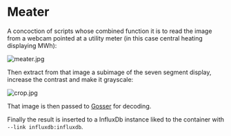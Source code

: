# Meater

A concoction of scripts whose combined function it is to read the image from a webcam pointed at a utility meter (in this case central heating displaying MWh):

![meater.jpg](https://github.com/dhogborg/meater/samples/meater.jpg)

Then extract from that image a subimage of the seven segment display, increase the contrast and make it grayscale:

![crop.jpg](https://github.com/dhogborg/meater/samples/crop.jpg)

That image is then passed to [Gosser](https://github.com/dhogborg/gosser) for decoding.

Finally the result is inserted to a InfluxDb instance liked to the container with `--link influxdb:influxdb`. 